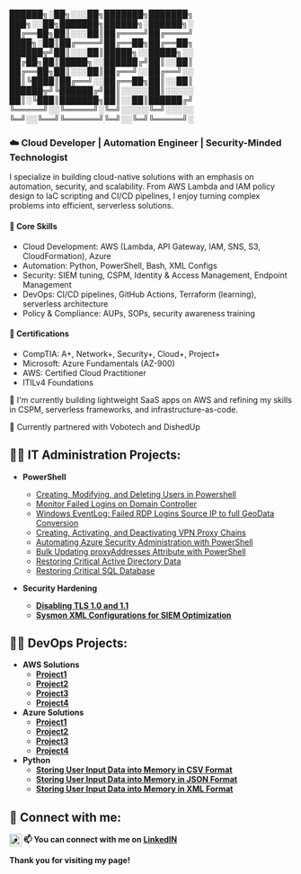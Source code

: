 
██████╗░██╗░░░██╗███████╗███████╗  ███╗░░██╗███████╗██████╗░██████╗░
██╔══██╗██║░░░██║██╔════╝██╔════╝  ████╗░██║██╔════╝██╔══██╗██╔══██╗
██████╦╝██║░░░██║█████╗░░█████╗░░  ██╔██╗██║█████╗░░██████╔╝██║░░██║
██╔══██╗██║░░░██║██╔══╝░░██╔══╝░░  ██║╚████║██╔══╝░░██╔══██╗██║░░██║
██████╦╝╚██████╔╝██║░░░░░██║░░░░░  ██║░╚███║███████╗██║░░██║██████╔╝
╚═════╝░░╚═════╝░╚═╝░░░░░╚═╝░░░░░  ╚═╝░░╚══╝╚══════╝╚═╝░░╚═╝╚═════╝░

<h3>☁️ Cloud Developer | Automation Engineer | Security-Minded Technologist</h3>

<p>I specialize in building cloud-native solutions with an emphasis on automation, security, and scalability. From AWS Lambda and IAM policy design to IaC scripting and CI/CD pipelines, I enjoy turning complex problems into efficient, serverless solutions.</p>

<h4>🔧 Core Skills</h4>
<ul>
  <li>Cloud Development: AWS (Lambda, API Gateway, IAM, SNS, S3, CloudFormation), Azure</li>
  <li>Automation: Python, PowerShell, Bash, XML Configs</li>
  <li>Security: SIEM tuning, CSPM, Identity & Access Management, Endpoint Management</li>
  <li>DevOps: CI/CD pipelines, GitHub Actions, Terraform (learning), serverless architecture</li>
  <li>Policy & Compliance: AUPs, SOPs, security awareness training</li>
</ul>

<h4>📜 Certifications</h4>
<ul>
  <li>CompTIA: A+, Network+, Security+, Cloud+, Project+</li>
  <li>Microsoft: Azure Fundamentals (AZ-900)</li>
  <li>AWS: Certified Cloud Practitioner</li>
  <li>ITILv4 Foundations</li>
</ul>

<p>🚀 I'm currently building lightweight SaaS apps on AWS and refining my skills in CSPM, serverless frameworks, and infrastructure-as-code.</p>
<p>🤝 Currently partnered with Vobotech and DishedUp</p>
  
<h2>👨‍💻 IT Administration Projects:</h2>

- <b>PowerShell</b>
  - [Creating, Modifying, and Deleting Users in Powershell](https://www.github.com/buffnerd/Basic-Powershell-Administration)
  - [Monitor Failed Logins on Domain Controller](https://github.com/buffnerd/Monitor-Failed-Logins/tree/main)
  - [Windows EventLog: Failed RDP Logins Source IP to full GeoData Conversion](https://github.com/buffnerd/Sentinel-Lab)
  - [Creating, Activating, and Deactivating VPN Proxy Chains](https://github.com/buffnerd/VPN-Proxy-Chains-In-Powershell)
  - [Automating Azure Security Administration with PowerShell](https://github.com/buffnerd/Azure-PowerShell-Scripts)
  - [Bulk Updating proxyAddresses Attribute with PowerShell](https://github.com/buffnerd/Bulk-Updating-Proxy-Address-Attributes)
  - [Restoring Critical Active Directory Data](https://github.com/buffnerd/Restore-AD)
  - [Restoring Critical SQL Database](https://github.com/buffnerd/Restore-SQL)
    
- <b>Security Hardening<b>
  - [Disabling TLS 1.0 and 1.1](https://github.com/buffnerd/SSL-TLS-disable)
  - [Sysmon XML Configurations for SIEM Optimization](https://github.com/buffnerd/Sysmon-XML-Configurations)

<h2>👨‍💻 DevOps Projects:</h2>

- <b>AWS Solutions</b>
  - [Project1](putthelinkhere)
  - [Project2](putthelinkhere)
  - [Project3](putthelinkhere)
  - [Project4](putthelinkhere)
- <b>Azure Solutions</b>
  - [Project1](putthelinkhere)
  - [Project2](putthelinkhere)
  - [Project3](putthelinkhere)
  - [Project4](putthelinkhere)
- <b>Python</b>
  - [Storing User Input Data into Memory in CSV Format](https://github.com/buffnerd/Python-File-Handling-CSV)
  - [Storing User Input Data into Memory in JSON Format](https://github.com/buffnerd/Python-File-Handling-JSON)
  - [Storing User Input Data into Memory in XML Format](https://github.com/buffnerd/Python-File-Handling-XML)

<h2> 🤳 Connect with me:</h2>

[<img align="left" alt="AaronVoborny | LinkedIn" width="22px" src="https://cdn.jsdelivr.net/npm/simple-icons@v3/icons/linkedin.svg" />][linkedin]

[linkedin]: https://linkedin.com/in/thevoborny


- 📫     You can connect with me on [LinkedIN](https://linkedin.com/in/thevoborny)

Thank you for visiting my page!
  
<!---
buffnerd/buffnerd is a ✨ special ✨ repository because its `README.md` (this file) appears on your GitHub profile.
You can click the Preview link to take a look at your changes.
--->
